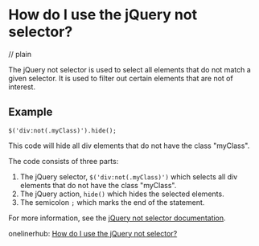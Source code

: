 # How do I use the jQuery not selector?
// plain

The jQuery not selector is used to select all elements that do not match a given selector. It is used to filter out certain elements that are not of interest.

## Example

```
$('div:not(.myClass)').hide();
```
This code will hide all div elements that do not have the class "myClass".

The code consists of three parts:
1. The jQuery selector, `$('div:not(.myClass)')` which selects all div elements that do not have the class "myClass".
2. The jQuery action, `hide()` which hides the selected elements.
3. The semicolon `;` which marks the end of the statement.

For more information, see the [jQuery not selector documentation](https://api.jquery.com/not-selector/).

onelinerhub: [How do I use the jQuery not selector?](https://onelinerhub.com/jquery/how-do-i-use-the-jquery-not-selector)
